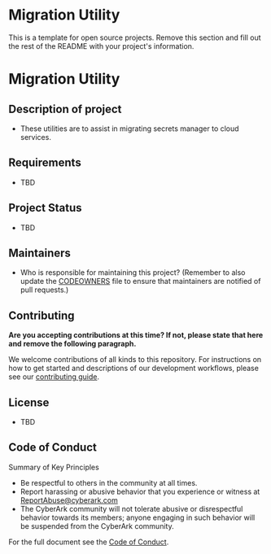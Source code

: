 # Migration Utility

This is a template for open source projects. Remove this section and fill out
the rest of the README with your project's information.

# Migration Utility

## Description of project

- These utilities are to assist in migrating secrets manager to cloud services.

## Requirements

- TBD

## Project Status

- TBD

## Maintainers

- Who is responsible for maintaining this project? (Remember to also update the
  [CODEOWNERS](.github/CODEOWNERS) file to ensure that maintainers are notified
  of pull requests.)

## Contributing

**Are you accepting contributions at this time? If not, please state that here and remove the following paragraph.**

We welcome contributions of all kinds to this repository. For instructions on how to get started and descriptions
of our development workflows, please see our [contributing guide](CONTRIBUTING.md).

## License

- TBD

## Code of Conduct

Summary of Key Principles

- Be respectful to others in the community at all times.
- Report harassing or abusive behavior that you experience or witness at <ReportAbuse@cyberark.com>
- The CyberArk community will not tolerate abusive or disrespectful behavior towards its members; anyone engaging in such behavior will be suspended from the CyberArk community.

For the full document see the [Code of Conduct](CODE_OF_CONDUCT.md).

